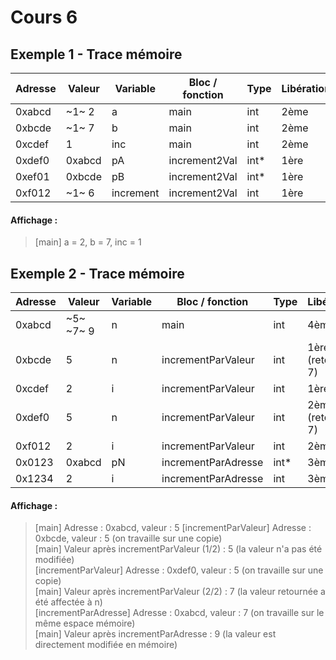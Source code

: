 # Cours 6 
## Exemple 1 - Trace mémoire

| Adresse    | Valeur    | Variable   | Bloc / fonction | Type    | Libération     |
|------------|-----------|------------|-----------------|---------|----------------|
| 0xabcd     | ~1~ 2     | a          | main            | int     | 2ème           |
| 0xbcde     | ~1~ 7     | b          | main            | int     | 2ème           |
| 0xcdef     | 1         | inc        | main            | int     | 2ème           |
| 0xdef0     | 0xabcd    | pA         | increment2Val   | int*    | 1ère           |
| 0xef01     | 0xbcde    | pB         | increment2Val   | int*    | 1ère           |
| 0xf012     | ~1~ 6     | increment  | increment2Val   | int     | 1ère           |

#### Affichage :

> [main] a = 2, b = 7, inc = 1

## Exemple 2 - Trace mémoire

| Adresse    | Valeur    | Variable   | Bloc / fonction        | Type    | Libération        |
|------------|-----------|------------|------------------------|---------|-------------------|
| 0xabcd     | ~5~ ~7~ 9 | n          | main                   | int     | 4ème              |
| 0xbcde     | 5         | n          | incrementParValeur     | int     | 1ère (retourne 7) |
| 0xcdef     | 2         | i          | incrementParValeur     | int     | 1ère              |
| 0xdef0     | 5         | n          | incrementParValeur     | int     | 2ème (retourne 7) |
| 0xf012     | 2         | i          | incrementParValeur     | int     | 2ème              |
| 0x0123     | 0xabcd    | pN         | incrementParAdresse    | int*    | 3ème              |
| 0x1234     | 2         | i          | incrementParAdresse    | int     | 3ème              |

#### Affichage :

> [main] Adresse : 0xabcd, valeur : 5
> [incrementParValeur] Adresse : 0xbcde, valeur : 5 (on travaille sur une copie)<br>
> [main] Valeur après incrementParValeur (1/2) : 5 (la valeur n'a pas été modifiée)<br>
> [incrementParValeur] Adresse : 0xdef0, valeur : 5 (on travaille sur une copie)<br>
> [main] Valeur après incrementParValeur (2/2) : 7 (la valeur retournée a été affectée à n)<br>
> [incrementParAdresse] Adresse : 0xabcd, valeur : 7 (on travaille sur le même espace mémoire)<br>
> [main] Valeur après incrementParAdresse : 9 (la valeur est directement modifiée en mémoire)

